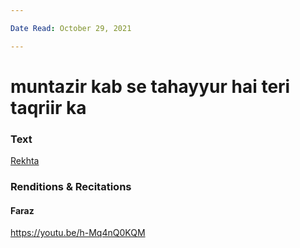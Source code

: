 ```yaml
---

Date Read: October 29, 2021

---
```


# muntazir kab se tahayyur hai teri taqriir ka

### Text
[Rekhta](https://urdushahkar.org/gumaan-hone-laga-tasviir-ka-ahmad-faraz/)

### Renditions & Recitations

#### Faraz

https://youtu.be/h-Mq4nQ0KQM

